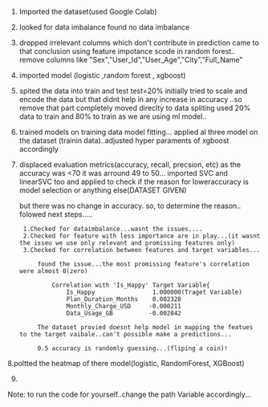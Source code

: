 1. Imported the dataset(used Google Colab)

2. looked for data imbalance
    found no data imbalance

3. dropped irrelevant columns which don't contribute in prediction
    came to that conclusion using feature impotance scode in random forest..
    remove columns like "Sex","User_Id","User_Age","City","Full_Name"

4. imported model (logistic ,random forest , xgboost)

5. spited the data into train and test test=20%
    initially tried to scale and encode the data but that didnt help in any increase in accuracy ..so remove that part completely
    moved direclty to data spliting
    used 20% data to train and 80% to train as we are using ml model..


6. trained models on training data
    model fitting... applied al three model on the dataset (trainin data)..adjusted hyper paraments of xgboost accordingly


7. displaced evaluation metrics(accuracy, recall, precsion, etc)
    as the accuracy was <70 it was arround 49 to 50...
    imported SVC and linearSVC too and applied to check if the reason for loweraccuracy is model selection or anything else(DATASET GIVEN)

    but there was no change in accuracy. so, to determine the reason.. folowed next steps.....
    
        1.Checked for dataimbalance...wasnt the issues....
        2.Checked for feature with less importance are in play...(it wasnt the isseu we use only relevant and promissing features only)
        3.Checked for correlation between features and target variables...
        
            found the issue...the most promissing feature's correlation were almost 0(zero)
            
                Correlation with 'Is_Happy' Target Variable{
                    Is_Happy                1.000000(Traget Variable)
                    Plan_Duration_Months    0.002328
                    Monthly_Charge_USD     -0.000211
                    Data_Usage_GB          -0.002842
                        
            The dataset provied doesnt help model in mapping the featues to the target vaibale..can't possible make a predictions...

            0.5 accuracy is randomly guessing...(fliping a coin)!

8.poltted the heatmap of there model(logistic, RandomForest, XGBoost)

9.
Note:
to run the code for yourself..change the path Variable accordingly...
